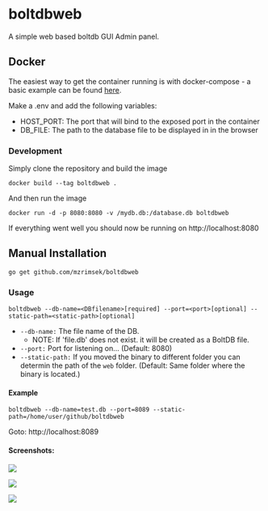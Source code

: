 # boltdbweb
A simple web based boltdb GUI Admin panel.

## Docker

The easiest way to get the container running is with docker-compose - a basic example can be found [here](https://github.com/mzrimsek/boltdbweb/blob/master/docker-compose.yml).

Make a .env and add the following variables:

* HOST_PORT: The port that will bind to the exposed port in the container
* DB_FILE: The path to the database file to be displayed in in the browser

### Development

Simply clone the repository and build the image

```docker build --tag boltdbweb .```

And then run the image

```docker run -d -p 8080:8080 -v /mydb.db:/database.db boltdbweb```

If everything went well you should now be running on http://localhost:8080

## Manual Installation
```
go get github.com/mzrimsek/boltdbweb
```

### Usage
```
boltdbweb --db-name=<DBfilename>[required] --port=<port>[optional] --static-path=<static-path>[optional]
```
- `--db-name:` The file name of the DB.
    - NOTE: If 'file.db' does not exist. it will be created as a BoltDB file.
- `--port:` Port for listening on... (Default: 8080)
- `--static-path:` If you moved the binary to different folder you can determin the path of the `web` folder. (Default: Same folder where the binary is located.)


#### Example
```
boltdbweb --db-name=test.db --port=8089 --static-path=/home/user/github/boltdbweb
```
Goto: http://localhost:8089

#### Screenshots:

![](https://github.com/mzrimsek/boltdbweb/blob/master/screenshots/1.png?raw=true)

![](https://github.com/mzrimsek/boltdbweb/blob/master/screenshots/2.png?raw=true)

![](https://github.com/mzrimsek/boltdbweb/blob/master/screenshots/3.png?raw=true)
